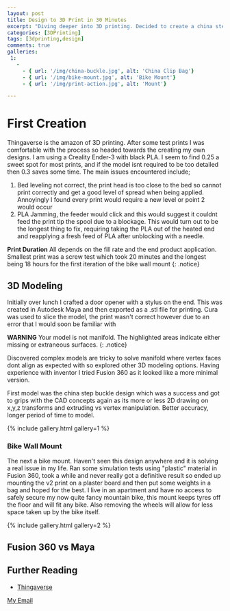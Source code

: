 ```yaml
---
layout: post
title: Design to 3D Print in 30 Minutes
excerpt: "Diving deeper into 3D printing. Decided to create a china step buckle for a bag that broke, during covid would have taken long to arrive. A new mountain bike mount, snowboard mount and also a 30 minute design to print challenge."
categories: [3DPrinting]
tags: [3dprinting,design]
comments: true
galleries:
 1:
   -
     - { url: '/img/china-buckle.jpg', alt: 'China Clip Bag'}
     - { url: '/img/bike-mount.jpg', alt: 'Bike Mount'}
     - { url: '/img/print-action.jpg', alt: 'Mount'}

---
```


# First Creation
Thingaverse is the amazon of 3D printing. After some test prints I was comfortable with the process so headed towards the creating my own designs. I am using a Creality Ender-3 with black PLA. I seem to find 0.25 a sweet spot for most prints, and if the model isnt required to be too detailed then 0.3 saves some time. The main issues encountered include;
1. Bed leveling not correct, the print head is too close to the bed so cannot print correctly and get a good level of spread when being applied. Annoyingly I found every print would require a new level or point 2 would occur
2. PLA Jamming, the feeder would click and this would suggest it couldnt feed the print tip the spool due to a blockage. This would turn out to be the longest thing to fix, requiring taking the PLA out of the heated end and reapplying a fresh feed of PLA after unblocking with a needle. 

**Print Duration** 
All depends on the fill rate and the end product application. Smallest print was a screw test which took 20 minutes and the longest being 18 hours for the first iteration of the bike wall mount
{: .notice}

## 3D Modeling
Initially over lunch I crafted a door opener with a stylus on the end. This was created in Autodesk Maya and then exported as a .stl file for printing. Cura was used to slice the model, the print wasn't correct however due to an error that I would soon be familiar with 

**WARNING** 
Your model is not manifold. The highlighted areas indicate either missing or extraneous surfaces.
{: .notice}

Discovered complex models are tricky to solve manifold where vertex faces dont align as expected with so explored other 3D modeling options. Having experience with inventor I tried Fusion 360 as it looked like a more minimal version. 

First model was the china step buckle design which was a success and got to grips with the CAD concepts again as its more or less 2D drawing on x,y,z transforms and extruding vs vertex manipulation. Better accuracy, longer period of time to model.

{% include gallery.html  gallery=1 %}

### Bike Wall Mount

The next a bike mount. Haven't seen this design anywhere and it is solving a real issue in my life. Ran some simulation tests using "plastic" material in Fusion 360, took a while and never really got a definitive result so ended up mounting the v2 print on a plaster board and then put some weights in a bag and hoped for the best. I live in an apartment and have no access to safely secure my now quite fancy mountain bike, this mount keeps tyres off the floor and will fit any bike. Also removing the wheels will allow for less space taken up by the bike itself. 

{% include gallery.html  gallery=2 %}

## Fusion 360 vs Maya


## Further Reading
* [Thingaverse](https://www.thingiverse.com/)



<a href="#" id="emailclick" onclick="replace_email()">My Email</a>

<!-- SCRIPTS HERE -->
<script>
var email;

function add_mailto() {
  const elem = document.getElementById("emailclick");
  elem.href = `mailto:${email}`;
}

function replace_email() {
  // spam prevention
  const domain = "cjgstudio.com";
  const name = [16, 28, 1, 1, 26, 22];
  const xor_with = 115;
  let constructed = "";
  name.forEach(function(i) {
    constructed += String.fromCharCode(i ^ xor_with);
  })
  email = `${constructed}@${domain}`;
  const elem = document.getElementById("emailclick");
  elem.text = email;

  window.setTimeout(add_mailto, 100);
}
</script>